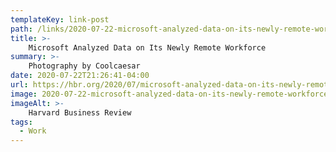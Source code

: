 ```yaml
---
templateKey: link-post
path: /links/2020-07-22-microsoft-analyzed-data-on-its-newly-remote-workforce
title: >-
    Microsoft Analyzed Data on Its Newly Remote Workforce
summary: >-
    Photography by Coolcaesar 
date: 2020-07-22T21:26:41-04:00
url: https://hbr.org/2020/07/microsoft-analyzed-data-on-its-newly-remote-workforce
image: 2020-07-22-microsoft-analyzed-data-on-its-newly-remote-workforce.png
imageAlt: >-
    Harvard Business Review
tags:
  - Work
---
```

